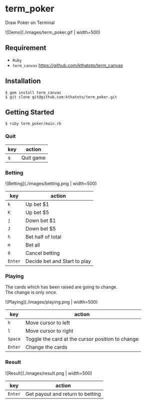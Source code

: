 # term_poker
Draw Poker on Terminal

![Demo](./images/term_poker.gif | width=500)

## Requirement
* `Ruby`
* `term_canvas` https://github.com/kthatoto/term_canvas

## Installation
    $ gem install term_canvas
    $ git clone git@github.com:kthatoto/term_poker.git

## Getting Started
    $ ruby term_poker/main.rb

### Quit
|key|action|
|---|---|
|`q`|Quit game|

### Betting
![Betting](./images/betting.png | width=500)

|key|action|
|---|---|
|`k`|Up bet $1|
|`K`|Up bet $5|
|`j`|Down bet $1|
|`J`|Down bet $5|
|`h`|Bet half of total|
|`m`|Bet all|
|`0`|Cancel betting|
|`Enter`|Decide bet and Start to play|

### Playing
The cards which has been raised are going to change.  
The change is only once.

![Playing](./images/playing.png | width=500)

|key|action|
|---|---|
|`h`|Move cursor to left|
|`l`|Move cursor to right|
|`Space`|Toggle the card at the cursor position to change|
|`Enter`|Change the cards|

### Result

![Result](./images/result.png | width=500)

|key|action|
|---|---|
|`Enter`|Get payout and return to betting|
